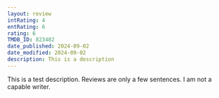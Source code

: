```yaml
---
layout: review
intRating: 4
entRating: 6
rating: 6
TMDB_ID: 823482
date_published: 2024-09-02
date_modified: 2024-09-02
description: This is a description
---
```


This is a test description. Reviews are only a few sentences. I am not a capable writer.
